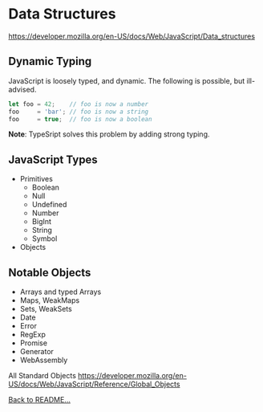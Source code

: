 # Data Structures

<https://developer.mozilla.org/en-US/docs/Web/JavaScript/Data_structures>

## Dynamic Typing

JavaScript is loosely typed, and dynamic. The following is possible, but ill-advised.

```javascript
let foo = 42;    // foo is now a number
foo     = 'bar'; // foo is now a string
foo     = true;  // foo is now a boolean
```

**Note**: TypeSript solves this problem by adding strong typing.

## JavaScript Types

- Primitives
  - Boolean
  - Null
  - Undefined
  - Number
  - BigInt
  - String
  - Symbol
- Objects

## Notable Objects

- Arrays and typed Arrays
- Maps, WeakMaps
- Sets, WeakSets
- Date
- Error
- RegExp
- Promise
- Generator
- WebAssembly

All Standard Objects <https://developer.mozilla.org/en-US/docs/Web/JavaScript/Reference/Global_Objects>

[Back to README...](README.md#data-structures)
